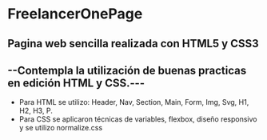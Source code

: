 # FreelancerOnePage
Pagina web sencilla realizada con HTML5 y CSS3
-
--Contempla la utilización de buenas practicas en edición HTML y CSS.---
-
- Para HTML se utilizo: Header, Nav, Section, Main, Form, Img, Svg, H1, H2, H3, P.
- Para CSS se aplicaron técnicas de variables, flexbox, diseño responsivo y se utilizo normalize.css
